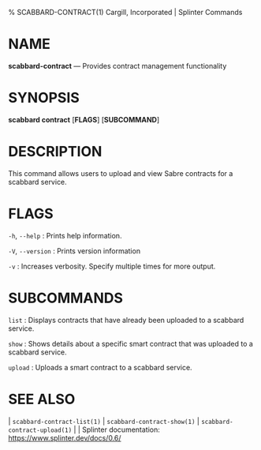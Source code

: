 % SCABBARD-CONTRACT(1) Cargill, Incorporated | Splinter Commands
<!--
  Copyright 2018-2021 Cargill Incorporated
  Licensed under Creative Commons Attribution 4.0 International License
  https://creativecommons.org/licenses/by/4.0/
-->

NAME
====

**scabbard-contract** — Provides contract management functionality

SYNOPSIS
========

**scabbard contract** \[**FLAGS**\] \[**SUBCOMMAND**\]

DESCRIPTION
===========
This command allows users to upload and view Sabre contracts for a scabbard
service.

FLAGS
=====
`-h`, `--help`
: Prints help information.

`-V`, `--version`
: Prints version information

`-v`
: Increases verbosity. Specify multiple times for more output.

SUBCOMMANDS
===========
`list`
: Displays contracts that have already been uploaded to a scabbard service.

`show`
: Shows details about a specific smart contract that was uploaded to a scabbard
  service.

`upload`
: Uploads a smart contract to a scabbard service.

SEE ALSO
========
| `scabbard-contract-list(1)`
| `scabbard-contract-show(1)`
| `scabbard-contract-upload(1)`
|
| Splinter documentation: https://www.splinter.dev/docs/0.6/
